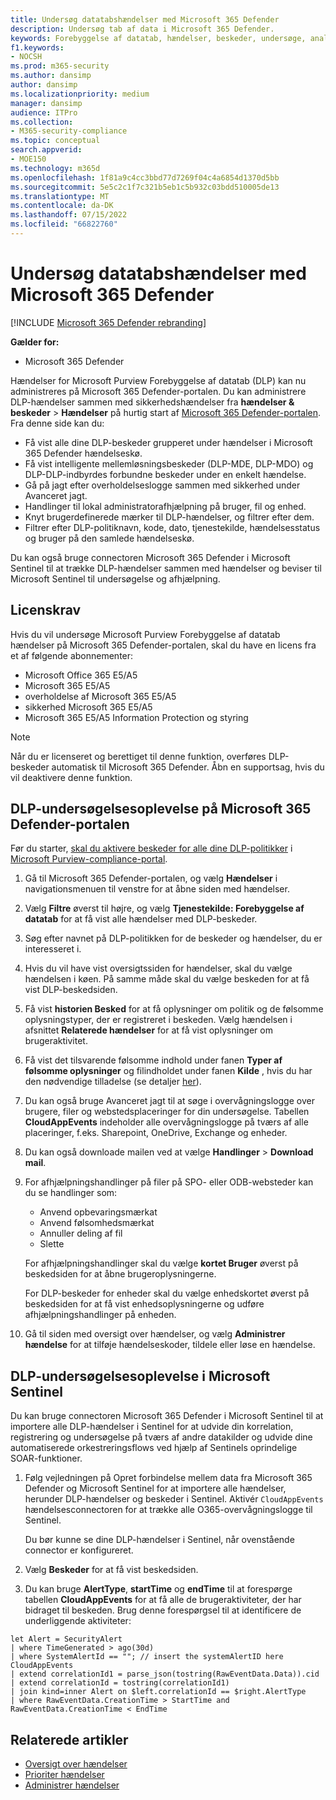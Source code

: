 ```yaml
---
title: Undersøg datatabshændelser med Microsoft 365 Defender
description: Undersøg tab af data i Microsoft 365 Defender.
keywords: Forebyggelse af datatab, hændelser, beskeder, undersøge, analysere, svar, korrelation, angreb, maskiner, enheder, brugere, identitet, identitet, postkasse, mail, 365, microsoft, m365
f1.keywords:
- NOCSH
ms.prod: m365-security
ms.author: dansimp
author: dansimp
ms.localizationpriority: medium
manager: dansimp
audience: ITPro
ms.collection:
- M365-security-compliance
ms.topic: conceptual
search.appverid:
- MOE150
ms.technology: m365d
ms.openlocfilehash: 1f81a9c4cc3bbd77d7269f04c4a6854d1370d5bb
ms.sourcegitcommit: 5e5c2c1f7c321b5eb1c5b932c03bdd510005de13
ms.translationtype: MT
ms.contentlocale: da-DK
ms.lasthandoff: 07/15/2022
ms.locfileid: "66822760"
---
```

# <a name="investigate-data-loss-incidents-with-microsoft-365-defender"></a>Undersøg datatabshændelser med Microsoft 365 Defender

[!INCLUDE [Microsoft 365 Defender rebranding](../includes/microsoft-defender.md)]

**Gælder for:**

- Microsoft 365 Defender

Hændelser for Microsoft Purview Forebyggelse af datatab (DLP) kan nu administreres på Microsoft 365 Defender-portalen. Du kan administrere DLP-hændelser sammen med sikkerhedshændelser fra **hændelser & beskeder** \> **Hændelser** på hurtig start af <a href="https://go.microsoft.com/fwlink/p/?linkid=2077139" target="_blank">Microsoft 365 Defender-portalen</a>. Fra denne side kan du:

- Få vist alle dine DLP-beskeder grupperet under hændelser i Microsoft 365 Defender hændelseskø.
- Få vist intelligente mellemløsningsbeskeder (DLP-MDE, DLP-MDO) og DLP-DLP-indbyrdes forbundne beskeder under en enkelt hændelse.
- Gå på jagt efter overholdelseslogge sammen med sikkerhed under Avanceret jagt.
- Handlinger til lokal administratorafhjælpning på bruger, fil og enhed. 
- Knyt brugerdefinerede mærker til DLP-hændelser, og filtrer efter dem.
- Filtrer efter DLP-politiknavn, kode, dato, tjenestekilde, hændelsesstatus og bruger på den samlede hændelseskø. 

Du kan også bruge connectoren Microsoft 365 Defender i Microsoft Sentinel til at trække DLP-hændelser sammen med hændelser og beviser til Microsoft Sentinel til undersøgelse og afhjælpning.

## <a name="licensing-requirements"></a>Licenskrav

Hvis du vil undersøge Microsoft Purview Forebyggelse af datatab hændelser på Microsoft 365 Defender-portalen, skal du have en licens fra et af følgende abonnementer: 

- Microsoft Office 365 E5/A5
- Microsoft 365 E5/A5
- overholdelse af Microsoft 365 E5/A5
- sikkerhed Microsoft 365 E5/A5
- Microsoft 365 E5/A5 Information Protection og styring

> [!NOTE] 
> Når du er licenseret og berettiget til denne funktion, overføres DLP-beskeder automatisk til Microsoft 365 Defender. Åbn en supportsag, hvis du vil deaktivere denne funktion. 

## <a name="dlp-investigation-experience-in-the-microsoft-365-defender-portal"></a>DLP-undersøgelsesoplevelse på Microsoft 365 Defender-portalen

Før du starter, [skal du aktivere beskeder for alle dine DLP-politikker](/microsoft-365/compliance/dlp-configure-view-alerts-policies#alert-configuration-experience) i <a href="https://purview.microsoft.com" target="_blank">Microsoft Purview-compliance-portal</a>.

1. Gå til Microsoft 365 Defender-portalen, og vælg **Hændelser** i navigationsmenuen til venstre for at åbne siden med hændelser.

2. Vælg **Filtre** øverst til højre, og vælg **Tjenestekilde: Forebyggelse af datatab** for at få vist alle hændelser med DLP-beskeder.

3. Søg efter navnet på DLP-politikken for de beskeder og hændelser, du er interesseret i.

4. Hvis du vil have vist oversigtssiden for hændelser, skal du vælge hændelsen i køen. På samme måde skal du vælge beskeden for at få vist DLP-beskedsiden.

5. Få vist **historien Besked** for at få oplysninger om politik og de følsomme oplysningstyper, der er registreret i beskeden. Vælg hændelsen i afsnittet **Relaterede hændelser** for at få vist oplysninger om brugeraktivitet.

6. Få vist det tilsvarende følsomme indhold under fanen **Typer af følsomme oplysninger** og filindholdet under fanen **Kilde** , hvis du har den nødvendige tilladelse (se detaljer <a href="/microsoft-365/compliance/dlp-alerts-dashboard-get-started#roles" target="_blank">her</a>).

7. Du kan også bruge Avanceret jagt til at søge i overvågningslogge over brugere, filer og webstedsplaceringer for din undersøgelse. Tabellen **CloudAppEvents** indeholder alle overvågningslogge på tværs af alle placeringer, f.eks. Sharepoint, OneDrive, Exchange og enheder.

8. Du kan også downloade mailen ved at vælge **Handlinger** \> **Download mail**. 

9. For afhjælpningshandlinger på filer på SPO- eller ODB-websteder kan du se handlinger som:

    - Anvend opbevaringsmærkat
    - Anvend følsomhedsmærkat
    - Annuller deling af fil
    - Slette

   For afhjælpningshandlinger skal du vælge **kortet Bruger** øverst på beskedsiden for at åbne brugeroplysningerne.

   For DLP-beskeder for enheder skal du vælge enhedskortet øverst på beskedsiden for at få vist enhedsoplysningerne og udføre afhjælpningshandlinger på enheden.

10. Gå til siden med oversigt over hændelser, og vælg **Administrer hændelse** for at tilføje hændelseskoder, tildele eller løse en hændelse.

## <a name="dlp-investigation-experience-in-microsoft-sentinel"></a>DLP-undersøgelsesoplevelse i Microsoft Sentinel

Du kan bruge connectoren Microsoft 365 Defender i Microsoft Sentinel til at importere alle DLP-hændelser i Sentinel for at udvide din korrelation, registrering og undersøgelse på tværs af andre datakilder og udvide dine automatiserede orkestreringsflows ved hjælp af Sentinels oprindelige SOAR-funktioner. 

1. Følg vejledningen på Opret forbindelse mellem data fra Microsoft 365 Defender og Microsoft Sentinel for at importere alle hændelser, herunder DLP-hændelser og beskeder i Sentinel. Aktivér `CloudAppEvents` hændelsesconnectoren for at trække alle O365-overvågningslogge til Sentinel.

   Du bør kunne se dine DLP-hændelser i Sentinel, når ovenstående connector er konfigureret.

2. Vælg **Beskeder** for at få vist beskedsiden.

3. Du kan bruge **AlertType**, **startTime** og **endTime** til at forespørge tabellen **CloudAppEvents** for at få alle de brugeraktiviteter, der har bidraget til beskeden. Brug denne forespørgsel til at identificere de underliggende aktiviteter:

```kusto
let Alert = SecurityAlert
| where TimeGenerated > ago(30d)
| where SystemAlertId == ""; // insert the systemAlertID here
CloudAppEvents
| extend correlationId1 = parse_json(tostring(RawEventData.Data)).cid
| extend correlationId = tostring(correlationId1)
| join kind=inner Alert on $left.correlationId == $right.AlertType
| where RawEventData.CreationTime > StartTime and RawEventData.CreationTime < EndTime
```

## <a name="related-articles"></a>Relaterede artikler

- [Oversigt over hændelser](incidents-overview.md)
- [Prioriter hændelser](incident-queue.md)
- [Administrer hændelser](manage-incidents.md)
